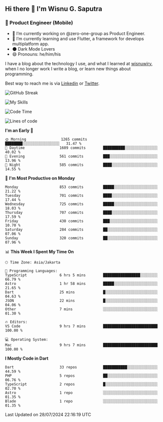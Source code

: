 ## Hi there 👋 I'm Wisnu G. Saputra

### :mobile_phone_off: Product Engineer (Mobile)

- 🔭 I’m currently working on @zero-one-group as Product Engineer.
- 🌱 I’m currently learning and use Flutter, a framework for develops multiplatform app.
- 🌑 Dark Mode Lovers
- 😄 Pronouns: he/him/his

I have a blog about the technology I use, and what I learned at [wisnuwiry](https://wisnuwiry.space/), when I no longer work I write a blog, or learn new things about programming.

Best way to reach me is via [Linkedin](https://www.linkedin.com/in/wisnu-saputra/) or [Twitter](https://twitter.com/wisnuwiry).

![GitHub Streak](https://streak-stats.demolab.com?user=wisnuwiry&theme=dark&hide_border=true)

![My Skills](https://skillicons.dev/icons?i=dart,flutter,kotlin,swift,go,js,css,neovim,git,linux&perline=5)

<!--START_SECTION:waka-->
![Code Time](http://img.shields.io/badge/Code%20Time-1%2C465%20hrs%2033%20mins-blue)

![Lines of code](https://img.shields.io/badge/From%20Hello%20World%20I%27ve%20Written-5.8%20million%20lines%20of%20code-blue)

**I'm an Early 🐤** 

```text
🌞 Morning                1265 commits        ████████░░░░░░░░░░░░░░░░░   31.47 % 
🌆 Daytime                1609 commits        ██████████░░░░░░░░░░░░░░░   40.02 % 
🌃 Evening                561 commits         ███░░░░░░░░░░░░░░░░░░░░░░   13.96 % 
🌙 Night                  585 commits         ████░░░░░░░░░░░░░░░░░░░░░   14.55 % 
```
📅 **I'm Most Productive on Monday** 

```text
Monday                   853 commits         █████░░░░░░░░░░░░░░░░░░░░   21.22 % 
Tuesday                  701 commits         ████░░░░░░░░░░░░░░░░░░░░░   17.44 % 
Wednesday                725 commits         █████░░░░░░░░░░░░░░░░░░░░   18.03 % 
Thursday                 707 commits         ████░░░░░░░░░░░░░░░░░░░░░   17.59 % 
Friday                   430 commits         ███░░░░░░░░░░░░░░░░░░░░░░   10.70 % 
Saturday                 284 commits         ██░░░░░░░░░░░░░░░░░░░░░░░   07.06 % 
Sunday                   320 commits         ██░░░░░░░░░░░░░░░░░░░░░░░   07.96 % 
```


📊 **This Week I Spent My Time On** 

```text
🕑︎ Time Zone: Asia/Jakarta

💬 Programming Languages: 
TypeScript               6 hrs 5 mins        █████████████████░░░░░░░░   66.79 % 
Astro                    1 hr 58 mins        █████░░░░░░░░░░░░░░░░░░░░   21.65 % 
Dart                     25 mins             █░░░░░░░░░░░░░░░░░░░░░░░░   04.63 % 
JSON                     22 mins             █░░░░░░░░░░░░░░░░░░░░░░░░   04.06 % 
Other                    7 mins              ░░░░░░░░░░░░░░░░░░░░░░░░░   01.30 % 

🔥 Editors: 
VS Code                  9 hrs 7 mins        █████████████████████████   100.00 % 

💻 Operating System: 
Mac                      9 hrs 7 mins        █████████████████████████   100.00 % 
```

**I Mostly Code in Dart** 

```text
Dart                     33 repos            ███████████░░░░░░░░░░░░░░   44.59 % 
PHP                      5 repos             ██░░░░░░░░░░░░░░░░░░░░░░░   06.76 % 
TypeScript               2 repos             █░░░░░░░░░░░░░░░░░░░░░░░░   02.70 % 
Astro                    1 repo              ░░░░░░░░░░░░░░░░░░░░░░░░░   01.35 % 
Blade                    1 repo              ░░░░░░░░░░░░░░░░░░░░░░░░░   01.35 % 
```




 Last Updated on 28/07/2024 22:16:19 UTC
<!--END_SECTION:waka-->
